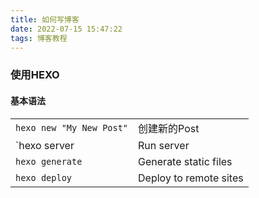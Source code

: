 ```yaml
---
title: 如何写博客
date: 2022-07-15 15:47:22
tags: 博客教程
---
```


### 使用HEXO

#### 基本语法

|      |      |
| ---- | ---- |
|`hexo new "My New Post"` | 创建新的Post |
| `hexo server | Run server |
|  ` hexo generate `  |   Generate static files   |
|` hexo deploy  `   | Deploy to remote sites     |

